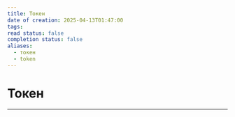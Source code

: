 ```yaml
---
title: Токен
date of creation: 2025-04-13T01:47:00
tags: 
read status: false
completion status: false
aliases:
  - токен
  - token
---
```

# Токен
---
